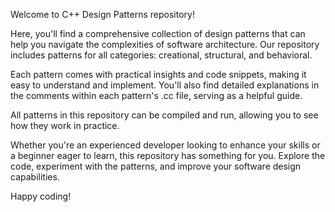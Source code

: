 Welcome to C++ Design Patterns repository!

Here, you'll find a comprehensive collection of design patterns that can help you navigate the complexities of software architecture. Our repository includes patterns for all categories: creational, structural, and behavioral.

Each pattern comes with practical insights and code snippets, making it easy to understand and implement. You'll also find detailed explanations in the comments within each pattern's .cc file, serving as a helpful guide.

All patterns in this repository can be compiled and run, allowing you to see how they work in practice.

Whether you're an experienced developer looking to enhance your skills or a beginner eager to learn, this repository has something for you. Explore the code, experiment with the patterns, and improve your software design capabilities.

Happy coding!